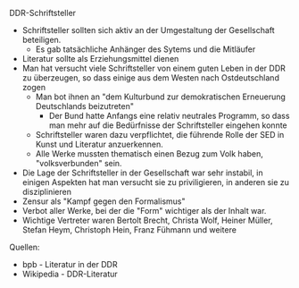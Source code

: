 DDR-Schriftsteller

- Schriftsteller sollten sich aktiv an der Umgestaltung der Gesellschaft beteiligen.
  - Es gab tatsächliche Anhänger des Sytems und die Mitläufer
- Literatur sollte als Erziehungsmittel dienen
- Man hat versucht viele Schriftsteller von einem guten Leben in der DDR zu überzeugen, so dass einige aus dem Westen nach Ostdeutschland zogen
    - Man bot ihnen an "dem Kulturbund zur demokratischen Erneuerung Deutschlands beizutreten"
      - Der Bund hatte Anfangs eine relativ neutrales Programm, so dass man mehr auf die Bedürfnisse der Schriftsteller eingehen konnte
    - Schriftsteller waren dazu verpflichtet, die führende Rolle der SED in Kunst und Literatur anzuerkennen.
    - Alle Werke mussten thematisch einen Bezug zum Volk haben, "volksverbunden" sein.
- Die Lage der Schriftsteller in der Gesellschaft war sehr instabil, in einigen Aspekten hat man versucht sie zu priviligieren, in anderen sie zu disziplinieren
- Zensur als "Kampf gegen den Formalismus"
- Verbot aller Werke, bei der die "Form" wichtiger als der Inhalt war.
- Wichtige Vertreter waren Bertolt Brecht, Christa Wolf, Heiner Müller, Stefan Heym, Christoph Hein, Franz Fühmann und weitere

Quellen:

- bpb - Literatur in der DDR
- Wikipedia - DDR-Literatur
